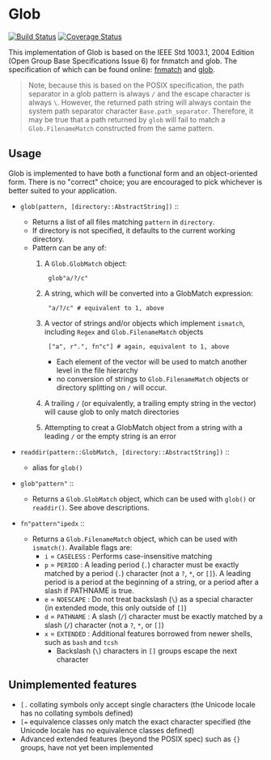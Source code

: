 # Glob

[![Build Status](https://travis-ci.org/vtjnash/Glob.jl.svg?branch=master)](https://travis-ci.org/vtjnash/Glob.jl)
[![Coverage Status](https://coveralls.io/repos/vtjnash/Glob.jl/badge.png)](https://coveralls.io/r/vtjnash/Glob.jl)

This implementation of Glob is based on the IEEE Std 1003.1, 2004 Edition (Open Group Base Specifications Issue 6) for fnmatch and glob. The specification of which can be found online: [fnmatch](http://pubs.opengroup.org/onlinepubs/009696899/functions/fnmatch.html) and [glob](http://pubs.opengroup.org/onlinepubs/009696899/functions/glob.html).

> Note, because this is based on the POSIX specification, the path separator in a glob pattern is always `/` and the escape character is always `\`. However, the returned path string will always contain the system path separator character `Base.path_separator`. Therefore, it may be true that a path returned by `glob` will fail to match a `Glob.FilenameMatch` constructed from the same pattern.

## Usage

Glob is implemented to have both a functional form and an object-oriented form. There is no "correct" choice; you are encouraged to pick whichever is better suited to your application.

* `glob(pattern, [directory::AbstractString])` ::
  * Returns a list of all files matching `pattern` in `directory`.
  * If directory is not specified, it defaults to the current working directory.
  * Pattern can be any of:
    1. A `Glob.GlobMatch` object:

            glob"a/?/c"

    2. A string, which will be converted into a GlobMatch expression:

            "a/?/c" # equivalent to 1, above

    3. A vector of strings and/or objects which implement `ismatch`, including `Regex` and `Glob.FilenameMatch` objects

            ["a", r".", fn"c"] # again, equivalent to 1, above

        * Each element of the vector will be used to match another level in the file hierarchy
        * no conversion of strings to `Glob.FilenameMatch` objects or directory splitting on `/` will occur.

    4. A trailing `/` (or equivalently, a trailing empty string in the vector) will cause glob to only match directories

    5. Attempting to creat a GlobMatch object from a string with a leading `/` or the empty string is an error

* `readdir(pattern::GlobMatch, [directory::AbstractString])` ::
  * alias for `glob()`

* `glob"pattern"` ::
  * Returns a `Glob.GlobMatch` object, which can be used with `glob()` or `readdir()`. See above descriptions.

* `fn"pattern"ipedx` ::
  * Returns a `Glob.FilenameMatch` object, which can be used with `ismatch()`. Available flags are:
    * `i` = `CASELESS` : Performs case-insensitive matching
    * `p` = `PERIOD` : A leading period (`.`) character must be exactly matched by a period (`.`) character (not a `?`, `*`, or `[]`). A leading period is a period at the beginning of a string, or a period after a slash if PATHNAME is true.
    * `e` = `NOESCAPE` : Do not treat backslash (`\`) as a special character (in extended mode, this only outside of `[]`)
    * `d` = `PATHNAME` : A slash (`/`) character must be exactly matched by a slash (`/`) character (not a `?`, `*`, or `[]`)
    * `x` = `EXTENDED` : Additional features borrowed from newer shells, such as `bash` and `tcsh`
      * Backslash (`\`) characters in `[]` groups escape the next character

## Unimplemented features

 * `[.` collating symbols only accept single characters (the Unicode locale has no collating symbols defined)
 * `[=` equivalence classes only match the exact character specified (the Unicode locale has no equivalence classes defined)
 * Advanced extended features (beyond the POSIX spec) such as `{}` groups, have not yet been implemented
